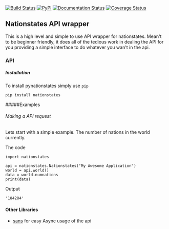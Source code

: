 [![Build Status](https://travis-ci.org/DolphDev/pynationstates.svg)](https://travis-ci.org/DolphDev/pynationstates) [![PyPI](https://img.shields.io/pypi/v/nationstates.svg)](https://pypi.python.org/pypi?:action=display&name=nationstates) [![Documentation Status](https://readthedocs.org/projects/pynationstates/badge/?version=latest)](http://pynationstates.readthedocs.org/en/latest/?badge=latest) [![Coverage Status](https://coveralls.io/repos/github/DolphDev/pynationstates/badge.svg?branch=master)](https://coveralls.io/github/DolphDev/pynationstates?branch=master)


Nationstates API wrapper
---

This is a high level and simple to use API wrapper for nationstates. Mean't to be beginner friendly, it does all of the tedious work in dealing the API for you providing a simple interface to do whatever you wan't in the api.


### API
##### Installation

To install pynationstates simply use `pip`

    pip install nationstates



#####Examples
###### Making a API request

Lets start with a simple example. The number of nations in the world 
currently. 

The code

    import nationstates
	
    api = nationstates.Nationstates("My Awesome Application")
    world = api.world()
    data = world.numnations
    print(data)

Output

    '184284'

#### Other Libraries

* [sans](https://github.com/zephyrkul/sans) for easy Async usage of the api





